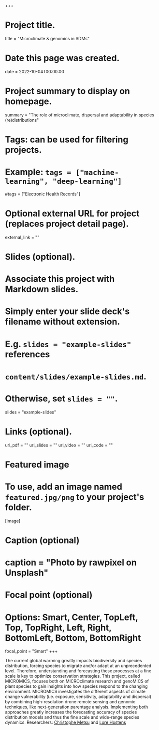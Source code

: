 +++
# Project title.
title = "Microclimate & genomics in SDMs"
# Date this page was created.
date = 2022-10-04T00:00:00

# Project summary to display on homepage.
summary = "The role of microclimate, dispersal and adaptability in species (re)distributions"

# Tags: can be used for filtering projects.
# Example: `tags = ["machine-learning", "deep-learning"]`
#tags = ["Electronic Health Records"]

# Optional external URL for project (replaces project detail page).
external_link = ""

# Slides (optional).
#   Associate this project with Markdown slides.
#   Simply enter your slide deck's filename without extension.
#   E.g. `slides = "example-slides"` references 
#   `content/slides/example-slides.md`.
#   Otherwise, set `slides = ""`.
slides = "example-slides"

# Links (optional).
url_pdf = ""
url_slides = ""
url_video = ""
url_code = ""


# Featured image
# To use, add an image named `featured.jpg/png` to your project's folder. 
[image]
  # Caption (optional)
  # caption = "Photo by rawpixel on Unsplash"
  
  # Focal point (optional)
  # Options: Smart, Center, TopLeft, Top, TopRight, Left, Right, BottomLeft, Bottom, BottomRight
  focal_point = "Smart"
+++

The current global warming greatly impacts biodiversity and species distribution, forcing species to migrate and/or adapt at an unprecedented level. Therefore, understanding and forecasting these processes at a fine scale is key to optimize conservation strategies. This project, called MICROMICS, focuses both on MICROclimate research and genoMICS of plant species to gain insights into how species respond to the changing environment. MICROMICS investigates the different aspects of climate change vulnerability (i.e. exposure, sensitivity, adaptability and dispersal) by combining high-resolution drone remote sensing and genomic techniques, like next-generation parentage analysis. Implementing both approaches greatly increases the forecasting accuracy of species distribution models and thus the fine scale and wide-range species dynamics.
Researchers: [Christophe Metsu](/author/christophe-metsu/) and [Lore Hostens](/author/lore-hostens/)
